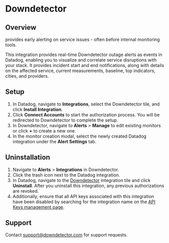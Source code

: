 # Downdetector

## Overview

provides early alerting on service issues - often before internal monitoring tools.

This integration provides real-time Downdetector outage alerts as events in Datadog, enabling you to visualize and correlate service disruptions with your stack. It provides incident start and end notifications, along with details on the affected service, current measurements, baseline, top indicators, cities, and providers.

## Setup

1. In Datadog, navigate to **Integrations**, select the Downdetector tile, and click **Install Integration**.
2. Click **Connect Accounts** to start the authorization process. You will be redirected to Downdetector to complete the setup.
3. In Downdetector, navigate to **Alerts** > **Manage** to edit existing monitors or click **+** to create a new one.
5. In the monitor creation modal, select the newly created Datadog integration under the **Alert Settings** tab.


## Uninstallation

1. Navigate to **Alerts** > **Integrations** in Downdetector.
2. Click the trash icon next to the Datadog integration.
3. In Datadog, navigate to the [Downdetector][1] integration tile and click **Uninstall**. After you uninstall this integration, any previous authorizations are revoked.
4. Additionally, ensure that all API keys associated with this integration have been disabled by searching for the integration name on the [API Keys management page][2].

## Support

Contact support@downdetector.com for support requests.


[1]: /integrations/downdetector
[2]: /organization-settings/api-keys?filter=Downdetector
